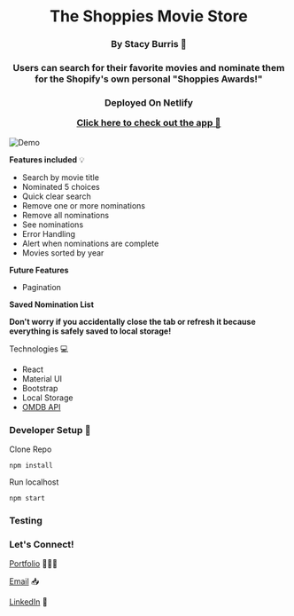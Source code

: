 <h1 align="center">
The Shoppies Movie Store
</h1>
<h3 align="center">
By Stacy Burris 🦋
</h3>
<h3 align="center">

Users can search for their favorite movies and nominate them for the Shopify's own personal "Shoppies Awards!"

</h3>
<h3 align="center">
<p>Deployed On Netlify</p>
  <a href="https://the-shoppie.netlify.app/">Click here to check out the app 🔗</a>
</h3>

![Demo](src/Assets/demo-site.gif)

**Features included** 💡

- Search by movie title
- Nominated 5 choices
- Quick clear search
- Remove one or more nominations
- Remove all nominations
- See nominations
- Error Handling
- Alert when nominations are complete
- Movies sorted by year

**Future Features**

- Pagination

**Saved Nomination List**

**Don't worry if you accidentally close the tab or refresh it because everything is safely saved to local storage!**

Technologies 💻

- React
- Material UI
- Bootstrap
- Local Storage
- [OMDB API](http://www.omdbapi.com/)

### Developer Setup 🔧

Clone Repo

```
npm install
```

Run localhost

```
npm start
```

### Testing

### Let's Connect!

[Portfolio](https://stacys-portfolio.netlify.app/) 👩🏼‍💻

[Email](stacy1burris@gmail.com) 📥

[LinkedIn](https://www.linkedin.com/in/stacyjburris/) 👔
